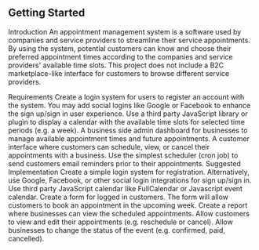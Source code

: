
## Getting Started

Introduction
An appointment management system is a software used by companies and service providers to streamline their service appointments. By using the system, potential customers can know and choose their preferred appointment times according to the companies and service providers' available time slots. This project does not include a B2C marketplace-like interface for customers to browse different service providers.

Requirements
Create a login system for users to register an account with the system. You may add social logins like Google or Facebook to enhance the sign up/sign in user experience.
Use a third party JavaScript library or plugin to display a calendar with the available time slots for selected time periods (e.g. a week).
A business side admin dashboard for businesses to manage available appointment times and future appointments.
A customer interface where customers can schedule, view, or cancel their appointments with a business.
Use the simplest scheduler (cron job) to send customers email reminders prior to their appointments.
Suggested Implementation
Create a simple login system for registration. Alternatively, use Google, Facebook, or other social login integrations for sign up/sign in.
Use third party JavaScript calendar like FullCalendar or Javascript event calendar.
Create a form for logged in customers. The form will allow customers to book an appointment in the upcoming week.
Create a report where businesses can view the scheduled appointments.
Allow customers to view and edit their appointments (e.g. reschedule or cancel).
Allow businesses to change the status of the event (e.g. confirmed, paid, cancelled).